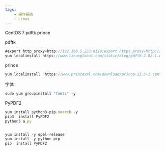 ```yaml
---
tags:
    - 操作系统
    - Linux
---
```


CentOS 7 pdftk prince

pdftk

```javascript
#export http_proxy=http://192.168.5.233:8118;export https_proxy=http://192.168.5.233:8118;
yum localinstall https://www.linuxglobal.com/static/blog/pdftk-2.02-1.el7.x86_64.rpm  -y

```



prince

```javascript
yum localinstall  https://www.princexml.com/download/prince-13.5-1.centos7.x86_64.rpm  -y

```



字体

```javascript
sudo yum groupinstall "fonts" -y

```





PyPDF2

```javascript
yum install python3-pip.noarch -y
pip3  install PyPDF2
python3 a.py


yum install -y epel-release
yum install -y python-pip
pip  install PyPDF2

```



